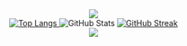 <div align="center">
    <img src="https://capsule-render.vercel.app/api?type=waving&color=BDBDC8&height=150&section=header" />
</div>

<div align="center">
    <a href="https://github.com/anuraghazra/github-readme-stats">
        <img src="https://github-readme-stats.vercel.app/api/top-langs/?username=dkssudrhd" alt="Top Langs" />
    </a>
    <img src="https://github-readme-stats.vercel.app/api?username=dkssudrhd&show_icons=true&theme=github-light" alt="GitHub Stats" />
    <a href="https://git.io/streak-stats">
        <img src="https://streak-stats.demolab.com?user=dkssudrhd&theme=github-light&hide_border=true&date_format=M%20j%5B%2C%20Y%5D" alt="GitHub Streak" />
    </a>
</div>
<div align="center">
    <img src="https://capsule-render.vercel.app/api?type=waving&color=BDBDC8&height=150&section=footer" />
</div>
